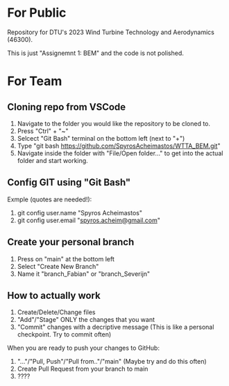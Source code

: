 # For Public

Repository for DTU's 2023 Wind Turbine Technology and Aerodynamics (46300).

This is just "Assignemnt 1: BEM" and the code is not polished.

# For Team

## Cloning repo from VSCode
1. Navigate to the folder you would like the repository to be cloned to.
2. Press "Ctrl" + "~"
3. Selcect "Git Bash" terminal on the bottom left (next to "+")
4. Type "git bash https://github.com/SpyrosAcheimastos/WTTA_BEM.git"
5. Navigate inside the folder with "File/Open folder..." to get into the actual folder and start working.

## Config GIT using "Git Bash"
Exmple (quotes are needed!):
1. git config user.name "Spyros Acheimastos"
2. git config user.email "spyros.acheim@gmail.com"

## Create your personal branch
1. Press on "main" at the bottom left
2. Select "Create New Branch"
3. Name it "branch_Fabian" or "branch_Severijn"

## How to actually work
1. Create/Delete/Change files
2. "Add"/"Stage" ONLY the changes that you want
3. "Commit" changes with a decriptive message (This is like a personal checkpoint. Try to commit often)

When you are ready to push your changes to GitHub:
1. "..."/"Pull, Push"/"Pull from.."/"main" (Maybe try and do this often)
2. Create Pull Request from your branch to main
3. ????
